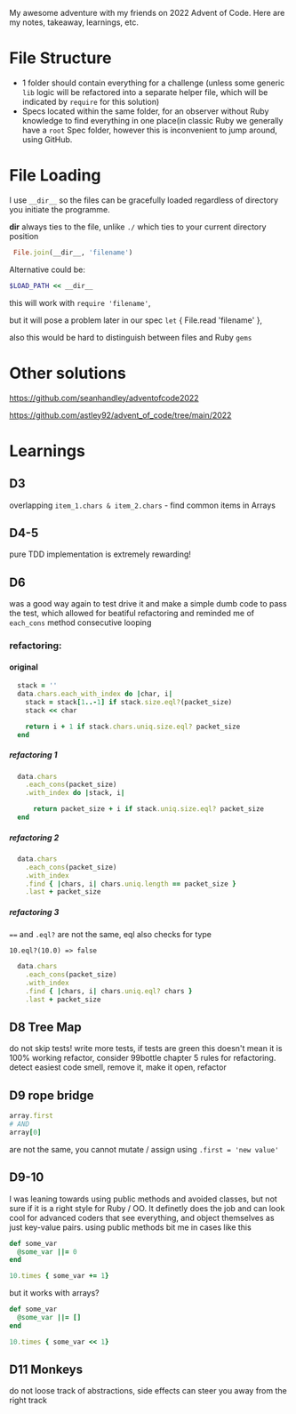 My awesome adventure with my friends on 2022 Advent of Code.
Here are my notes, takeaway, learnings, etc.

# File Structure
- 1 folder should contain everything for a challenge (unless some generic `lib` logic will be refactored into a separate helper file, which will be indicated by `require` for this solution)
- Specs located within the same folder, for an observer without Ruby knowledge to find everything in one place(in classic Ruby we generally have a `root` Spec folder, however this is inconvenient to jump around, using GitHub.

# File Loading
I use `__dir__` so the files can be gracefully loaded regardless of directory you initiate the programme.

__dir__ always ties to the file, unlike `./` which ties to your current directory position

```ruby
 File.join(__dir__, 'filename')
```

Alternative could be:

```ruby
$LOAD_PATH << __dir__
```

this will work with `require 'filename'`,

but it will pose a problem later in our spec `let` { File.read 'filename' },

also this would be hard to distinguish between files and Ruby `gems`

# Other solutions
https://github.com/seanhandley/adventofcode2022

https://github.com/astley92/advent_of_code/tree/main/2022

# Learnings

## D3
overlapping `item_1.chars & item_2.chars` - find common items in Arrays

## D4-5
pure TDD implementation is extremely rewarding!

## D6
was a good way again to test drive it and make a simple dumb code to pass the test, which allowed for beatiful refactoring and reminded me of `each_cons` method consecutive looping

### refactoring:
#### original
```ruby
  stack = ''
  data.chars.each_with_index do |char, i|
    stack = stack[1..-1] if stack.size.eql?(packet_size)
    stack << char

    return i + 1 if stack.chars.uniq.size.eql? packet_size
  end
```

##### refactoring 1
```ruby
  data.chars
    .each_cons(packet_size)
    .with_index do |stack, i|

      return packet_size + i if stack.uniq.size.eql? packet_size
  end
```
##### refactoring 2
```ruby
  data.chars
    .each_cons(packet_size)
    .with_index
    .find { |chars, i| chars.uniq.length == packet_size }
    .last + packet_size
```
##### refactoring 3
`==` and `.eql?` are not the same, eql also checks for type

`10.eql?(10.0) => false`
```ruby
  data.chars
    .each_cons(packet_size)
    .with_index
    .find { |chars, i| chars.uniq.eql? chars }
    .last + packet_size
```

## D8 Tree Map
do not skip tests! write more tests, if tests are green this doesn't mean it is 100% working
refactor, consider 99bottle chapter 5 rules for refactoring.
detect easiest code smell, remove it, make it open, refactor
## D9 rope bridge

```ruby 
array.first 
# AND
array[0]
```
are not the same, you cannot mutate / assign using `.first = 'new value'`

## D9-10
I was leaning towards using public methods and avoided classes, but not sure if it is a right style for Ruby / OO. It definetly does the job and can look cool for advanced coders that see everything, and object themselves as just key-value pairs.
using public methods bit me in cases like this
```ruby
def some_var
  @some_var ||= 0
end

10.times { some_var += 1}

```
but it works with arrays?
```ruby
def some_var
  @some_var ||= []
end

10.times { some_var << 1}

```
## D11 Monkeys

do not loose track of abstractions, side effects can steer you away from the right track
